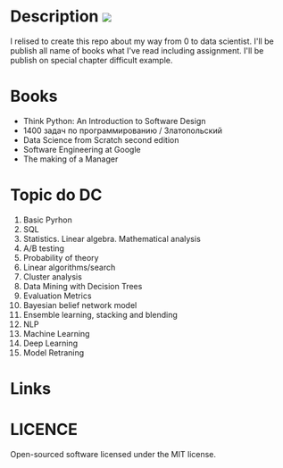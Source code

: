 # Description <img src="https://img.shields.io/badge/coverage-70%25-green"/> <br>
I relised to create this repo about my way from 0 to data scientist. I'll be publish all name of books what I've read including assignment.
I'll be publish on special chapter difficult example. 


# Books
  * Think Python: An Introduction to Software Design
  * 1400 задач по программированию / Златопольский
  * Data Science from Scratch second edition
  * Software Engineering at Google
  * The making of a Manager

# Topic do DC
  1. Basic Pyrhon
  2. SQL
  3. Statistics. Linear algebra. Mathematical analysis
  4. A/B testing
  5. Probability of theory
  6. Linear algorithms/search
  7. Cluster analysis
  8. Data Mining with Decision Trees
  9. Evaluation Metrics
  10. Bayesian belief network model
  11. Ensemble learning, stacking and blending
  12. NLP
  13. Machine Learning
  14. Deep Learning
  15. Model Retraning 
  


# Links

# LICENCE
Open-sourced software licensed under the MIT license.
